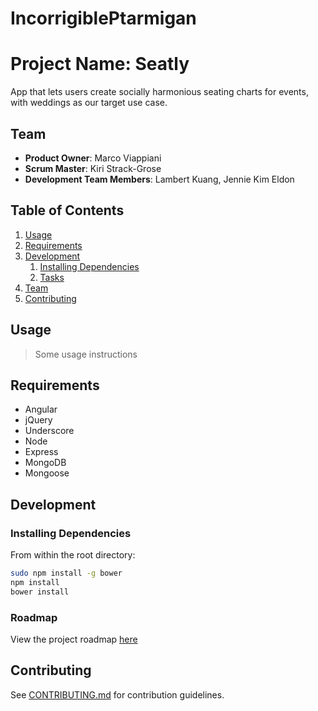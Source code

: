 # IncorrigiblePtarmigan

# Project Name: Seatly

App that lets users create socially harmonious seating charts for events, with weddings as our target use case. 

## Team

  - __Product Owner__: Marco Viappiani
  - __Scrum Master__: Kiri Strack-Grose
  - __Development Team Members__: Lambert Kuang, Jennie Kim Eldon

## Table of Contents

1. [Usage](#Usage)
1. [Requirements](#requirements)
1. [Development](#development)
    1. [Installing Dependencies](#installing-dependencies)
    1. [Tasks](#tasks)
1. [Team](#team)
1. [Contributing](#contributing)

## Usage

> Some usage instructions

## Requirements

- Angular
- jQuery
- Underscore
- Node
- Express
- MongoDB
- Mongoose

## Development

### Installing Dependencies

From within the root directory:

```sh
sudo npm install -g bower
npm install
bower install
```

### Roadmap

View the project roadmap [here](https://github.com/IncorrigiblePtarmigan/IncorrigiblePtarmigan/issues)


## Contributing

See [CONTRIBUTING.md](https://github.com/IncorrigiblePtarmigan/IncorrigiblePtarmigan/blob/master/_CONTRIBUTING.md) for contribution guidelines.
